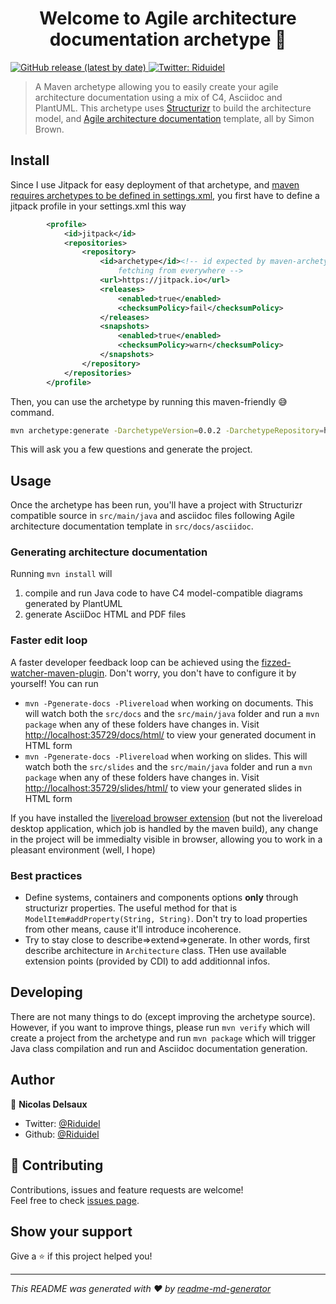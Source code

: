 <h1 align="center">Welcome to Agile architecture documentation archetype 👋</h1>
<p>
  <a href="https://github.com/Riduidel/agile-architecture-documentation-system/releases" target="_blank">
		<img alt="GitHub release (latest by date)" src="https://img.shields.io/github/v/release/Riduidel/agile-architecture-documentation-system">
	</a>

  <a href="https://twitter.com/Riduidel" target="_blank">
    <img alt="Twitter: Riduidel" src="https://img.shields.io/twitter/follow/Riduidel.svg?style=social" />
  </a>
</p>

> A Maven archetype allowing you to easily create your agile architecture documentation using a mix of C4, Asciidoc and PlantUML. This archetype uses [Structurizr](https://github.com/structurizr/java/) to build the architecture model, and [Agile architecture documentation](http://www.codingthearchitecture.com/2016/05/31/agile_software_architecture_documentation.html) template, all by Simon Brown.

## Install

Since I use Jitpack for easy deployment of that archetype, and [maven requires archetypes to be defined in settings.xml](http://maven.apache.org/archetype/maven-archetype-plugin/archetype-repository.html), you first have to define a jitpack profile in your settings.xml this way

```xml
		<profile>
			<id>jitpack</id>
			<repositories>
				<repository>
					<id>archetype</id><!-- id expected by maven-archetype-plugin to avoid 
						fetching from everywhere -->
					<url>https://jitpack.io</url>
					<releases>
						<enabled>true</enabled>
						<checksumPolicy>fail</checksumPolicy>
					</releases>
					<snapshots>
						<enabled>true</enabled>
						<checksumPolicy>warn</checksumPolicy>
					</snapshots>
				</repository>
			</repositories>
		</profile>
```

Then, you can use the archetype by running this maven-friendly 😅command.

```sh
mvn archetype:generate -DarchetypeVersion=0.0.2 -DarchetypeRepository=https://jitpack.io -DarchetypeGroupId=com.github.Riduidel.agile-architecture-documentation-system -DarchetypeArtifactId=archetype -Pjitpack
```

This will ask you a few questions and generate the project.

## Usage

Once the archetype has been run, you'll have a project with Structurizr compatible source in `src/main/java`
and asciidoc files following Agile architecture documentation template in `src/docs/asciidoc`.

### Generating architecture documentation
Running `mvn install` will 

1. compile and run Java code to have C4 model-compatible diagrams generated by PlantUML
1. generate AsciiDoc HTML and PDF files

### Faster edit loop
A faster developer feedback loop can be achieved using the [fizzed-watcher-maven-plugin](https://github.com/fizzed/maven-plugins).
Don't worry, you don't have to configure it by yourself!
You can run

* `mvn -Pgenerate-docs -Plivereload` when working on documents.
This will watch both the `src/docs` and the `src/main/java` folder and run a `mvn package` when any of these folders have changes in.
Visit [http://localhost:35729/docs/html/](http://localhost:35729/docs/html/) to view your generated document in HTML form
* `mvn -Pgenerate-docs -Plivereload` when working on slides.
This will watch both the `src/slides` and the `src/main/java` folder and run a `mvn package` when any of these folders have changes in.
Visit [http://localhost:35729/slides/html/](http://localhost:35729/slides/html/) to view your generated slides in HTML form

If you have installed the [livereload browser extension](http://livereload.com/extensions/) (but not the livereload desktop application, which job is handled by the maven build), any change in the project will be immedialty visible in browser, allowing you to work in a pleasant environment (well, I hope)

### Best practices
* Define systems, containers and components options **only** through structurizr properties. 
The useful method for that is `ModelItem#addProperty(String, String)`. Don't try to load properties from other means, cause it'll introduce incoherence.
* Try to stay close to describe=>extend=>generate. In other words, first describe architecture in `Architecture` class. THen use available extension points (provided by CDI) to add additionnal infos.

## Developing
There are not many things to do (except improving the archetype source).
However, if you want to improve things, 
please run `mvn verify` which will create a project from the archetype and 
run `mvn package` which will trigger Java class compilation and run and Asciidoc documentation generation.

## Author

👤 **Nicolas Delsaux**

* Twitter: [@Riduidel](https://twitter.com/Riduidel)
* Github: [@Riduidel](https://github.com/Riduidel)

## 🤝 Contributing

Contributions, issues and feature requests are welcome!<br />Feel free to check [issues page](https://github.com/Riduidel/agile-architecture-documentation-system/issues).

## Show your support

Give a ⭐️ if this project helped you!

***
_This README was generated with ❤️ by [readme-md-generator](https://github.com/kefranabg/readme-md-generator)_